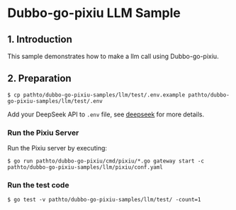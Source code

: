 # **Dubbo-go-pixiu LLM Sample**

## 1. **Introduction**

This sample demonstrates how to make a llm call using Dubbo-go-pixiu.

## 2. **Preparation**

```shell
$ cp pathto/dubbo-go-pixiu-samples/llm/test/.env.example pathto/dubbo-go-pixiu-samples/llm/test/.env
```

Add your DeepSeek API to `.env` file, see [deepseek](https://platform.deepseek.com) for more details.

### **Run the Pixiu Server**

Run the Pixiu server by executing:

```shell
$ go run pathto/dubbo-go-pixiu/cmd/pixiu/*.go gateway start -c pathto/dubbo-go-pixiu-samples/llm/pixiu/conf.yaml
```

### **Run the test code**

```shell
$ go test -v pathto/dubbo-go-pixiu-samples/llm/test/ -count=1
```